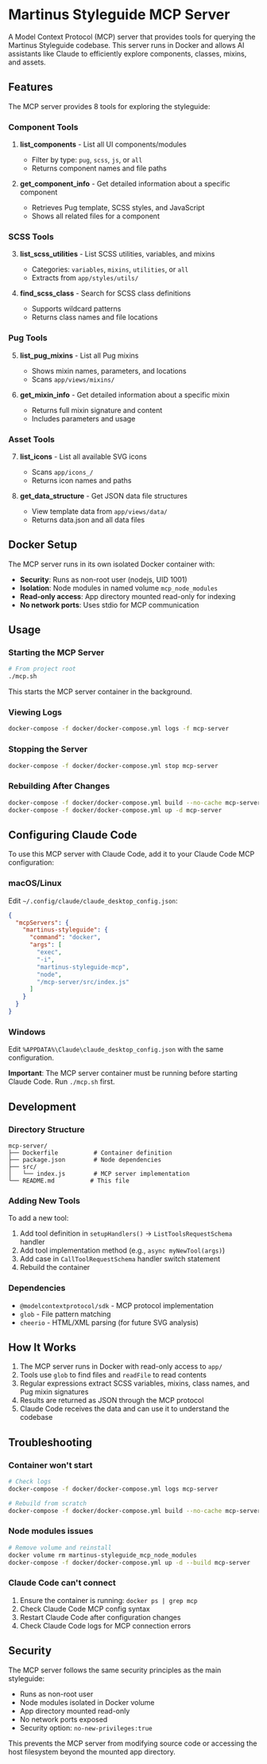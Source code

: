 # Martinus Styleguide MCP Server

A Model Context Protocol (MCP) server that provides tools for querying the Martinus Styleguide codebase. This server runs in Docker and allows AI assistants like Claude to efficiently explore components, classes, mixins, and assets.

## Features

The MCP server provides 8 tools for exploring the styleguide:

### Component Tools

1. **list_components** - List all UI components/modules
   - Filter by type: `pug`, `scss`, `js`, or `all`
   - Returns component names and file paths

2. **get_component_info** - Get detailed information about a specific component
   - Retrieves Pug template, SCSS styles, and JavaScript
   - Shows all related files for a component

### SCSS Tools

3. **list_scss_utilities** - List SCSS utilities, variables, and mixins
   - Categories: `variables`, `mixins`, `utilities`, or `all`
   - Extracts from `app/styles/utils/`

4. **find_scss_class** - Search for SCSS class definitions
   - Supports wildcard patterns
   - Returns class names and file locations

### Pug Tools

5. **list_pug_mixins** - List all Pug mixins
   - Shows mixin names, parameters, and locations
   - Scans `app/views/mixins/`

6. **get_mixin_info** - Get detailed information about a specific mixin
   - Returns full mixin signature and content
   - Includes parameters and usage

### Asset Tools

7. **list_icons** - List all available SVG icons
   - Scans `app/icons_/`
   - Returns icon names and paths

8. **get_data_structure** - Get JSON data file structures
   - View template data from `app/views/data/`
   - Returns data.json and all data files

## Docker Setup

The MCP server runs in its own isolated Docker container with:

- **Security**: Runs as non-root user (nodejs, UID 1001)
- **Isolation**: Node modules in named volume `mcp_node_modules`
- **Read-only access**: App directory mounted read-only for indexing
- **No network ports**: Uses stdio for MCP communication

## Usage

### Starting the MCP Server

```bash
# From project root
./mcp.sh
```

This starts the MCP server container in the background.

### Viewing Logs

```bash
docker-compose -f docker/docker-compose.yml logs -f mcp-server
```

### Stopping the Server

```bash
docker-compose -f docker/docker-compose.yml stop mcp-server
```

### Rebuilding After Changes

```bash
docker-compose -f docker/docker-compose.yml build --no-cache mcp-server
docker-compose -f docker/docker-compose.yml up -d mcp-server
```

## Configuring Claude Code

To use this MCP server with Claude Code, add it to your Claude Code MCP configuration:

### macOS/Linux

Edit `~/.config/claude/claude_desktop_config.json`:

```json
{
  "mcpServers": {
    "martinus-styleguide": {
      "command": "docker",
      "args": [
        "exec",
        "-i",
        "martinus-styleguide-mcp",
        "node",
        "/mcp-server/src/index.js"
      ]
    }
  }
}
```

### Windows

Edit `%APPDATA%\Claude\claude_desktop_config.json` with the same configuration.

**Important**: The MCP server container must be running before starting Claude Code. Run `./mcp.sh` first.

## Development

### Directory Structure

```
mcp-server/
├── Dockerfile          # Container definition
├── package.json        # Node dependencies
├── src/
│   └── index.js        # MCP server implementation
└── README.md          # This file
```

### Adding New Tools

To add a new tool:

1. Add tool definition in `setupHandlers()` → `ListToolsRequestSchema` handler
2. Add tool implementation method (e.g., `async myNewTool(args)`)
3. Add case in `CallToolRequestSchema` handler switch statement
4. Rebuild the container

### Dependencies

- `@modelcontextprotocol/sdk` - MCP protocol implementation
- `glob` - File pattern matching
- `cheerio` - HTML/XML parsing (for future SVG analysis)

## How It Works

1. The MCP server runs in Docker with read-only access to `app/`
2. Tools use `glob` to find files and `readFile` to read contents
3. Regular expressions extract SCSS variables, mixins, class names, and Pug mixin signatures
4. Results are returned as JSON through the MCP protocol
5. Claude Code receives the data and can use it to understand the codebase

## Troubleshooting

### Container won't start

```bash
# Check logs
docker-compose -f docker/docker-compose.yml logs mcp-server

# Rebuild from scratch
docker-compose -f docker/docker-compose.yml build --no-cache mcp-server
```

### Node modules issues

```bash
# Remove volume and reinstall
docker volume rm martinus-styleguide_mcp_node_modules
docker-compose -f docker/docker-compose.yml up -d --build mcp-server
```

### Claude Code can't connect

1. Ensure the container is running: `docker ps | grep mcp`
2. Check Claude Code MCP config syntax
3. Restart Claude Code after configuration changes
4. Check Claude Code logs for MCP connection errors

## Security

The MCP server follows the same security principles as the main styleguide:

- Runs as non-root user
- Node modules isolated in Docker volume
- App directory mounted read-only
- No network ports exposed
- Security option: `no-new-privileges:true`

This prevents the MCP server from modifying source code or accessing the host filesystem beyond the mounted app directory.
